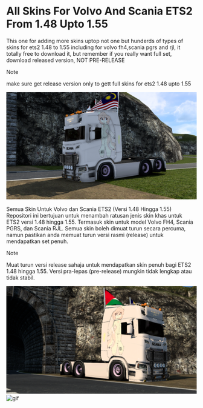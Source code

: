 # All Skins For Volvo And Scania ETS2 From 1.48 Upto 1.55
This one for adding more skins uptop not one but hunderds of types of skins for ets2 1.48 to 1.55 including for volvo fh4,scania pgrs and rjl, it totally free to download it, but remember if you really want full set, download released version, NOT PRE-RELEASE

> [!NOTE]
> make sure get release version only to gett full skins for ets2 1.48 upto 1.55

![Photo1](https://github.com/ThisisZikri2024/All-Skins-For-Volvo-And-Scania-ETS2-From-1.48-Upto-1.55/blob/main/ets2_20250822_224311_00.png)

Semua Skin Untuk Volvo dan Scania ETS2 (Versi 1.48 Hingga 1.55)
Repositori ini bertujuan untuk menambah ratusan jenis skin khas untuk ETS2 versi 1.48 hingga 1.55. Termasuk skin untuk model Volvo FH4, Scania PGRS, dan Scania RJL. Semua skin boleh dimuat turun secara percuma, namun pastikan anda memuat turun versi rasmi (release) untuk mendapatkan set penuh.

> [!NOTE]
> Muat turun versi release sahaja untuk mendapatkan skin penuh bagi ETS2 1.48 hingga 1.55. Versi pra-lepas (pre-release) mungkin tidak lengkap atau tidak stabil.

![Photo2](https://github.com/ThisisZikri2024/All-Skins-For-Volvo-And-Scania-ETS2-From-1.48-Upto-1.55/blob/main/ets2_20250824_105604_00.png)
![gif](https://media1.tenor.com/m/StyqKufsQ0EAAAAC/benjammins-no-ai.gif)
